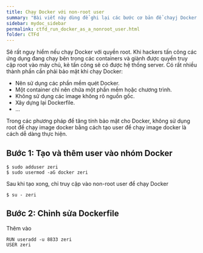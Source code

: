 ```yaml
---
title: Chạy Docker với non-root user
summary: "Bài viết này dùng để ghi lại các bước cơ bản để chayj Docker với người dùng không phải root."
sidebar: mydoc_sidebar
permalink: ctfd_run_docker_as_a_nonroot_user.html
folder: CTFd
---
```


Sẽ rất nguy hiểm nếu chạy Docker với quyền root. Khi hackers tấn công các ứng dụng đang chạy bên trong các containers và giành được quyền truy cập root vào máy chủ, kẻ tấn công sẽ có được hệ thống server. Có rất nhiều thành phần cần phải bảo mật khi chạy Docker:

* Nên sử dụng các phần mềm quét Docker.
* Một container chỉ nên chứa một phần mềm hoặc chương trình.
* Không sử dụng các image không rõ nguồn gốc.
* Xây dựng lại Dockerfile.
* ...

Trong các phương pháp để tăng tính bảo mật cho Docker, không sử dụng root để chạy image docker bằng cách tạo user để chạy image docker là cách dễ dàng thực hiện.

## Bước 1: Tạo và thêm user vào nhóm Docker

```
$ sudo adduser zeri
$ sudo usermod -aG docker zeri
```

Sau khi tạo xong, chỉ truy cập vào non-root user để chạy Docker

```
$ su - zeri
```

## Bước 2: Chỉnh sửa Dockerfile

Thêm vào

```
RUN useradd -u 8833 zeri
USER zeri
```
